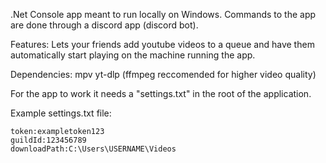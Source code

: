 .Net Console app meant to run locally on Windows.
Commands to the app are done through a discord app (discord bot).

Features:
  Lets your friends add youtube videos to a queue and have them automatically start playing on the machine running the app.

Dependencies:
  mpv
  yt-dlp (ffmpeg reccomended for higher video quality)


For the app to work it needs a "settings.txt" in the root of the application.

Example settings.txt file:
```
token:exampletoken123
guildId:123456789
downloadPath:C:\Users\USERNAME\Videos
